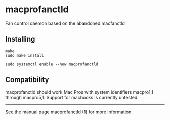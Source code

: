 # macprofanctld 
Fan control daemon based on the abandoned macfanctld

## Installing
    make
    sudo make install

    sudo systemctl enable --now macprofanctld


## Compatibility

macprofanctld should work Mac Pros with system identifiers macpro1,1 through macpro5,1.
Support for macbooks is currently untested.


---
See the manual page macprofanctld (1) for more information.

